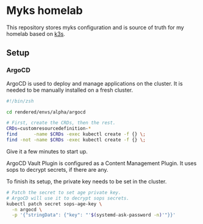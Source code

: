 # Myks homelab

This repository stores myks configuration and is source of truth for my homelab based on [k3s](https://k3s.io/).

## Setup

### ArgoCD

ArgoCD is used to deploy and manage applications on the cluster.
It is needed to be manually installed on a fresh cluster.

```zsh
#!/bin/zsh

cd rendered/envs/alpha/argocd

# First, create the CRDs, then the rest.
CRDs=customresourcedefinition-*
find      -name $CRDs -exec kubectl create -f {} \;
find -not -name $CRDs -exec kubectl create -f {} \;
```

Give it a few minutes to start up.

ArgoCD Vault Plugin is configured as a Content Management Plugin.
It uses sops to decrypt secrets, if there are any.

To finish its setup, the private key needs to be set in the cluster.

```zsh
# Patch the secret to set age private key.
# ArgoCD will use it to decrypt sops secrets.
kubectl patch secret sops-age-key \
  -n argocd \
  -p '{"stringData": {"key": "'$(systemd-ask-password -n)'"}}'
```
